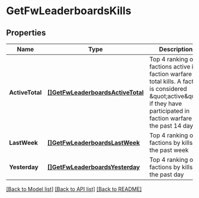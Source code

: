 # GetFwLeaderboardsKills

## Properties
Name | Type | Description | Notes
------------ | ------------- | ------------- | -------------
**ActiveTotal** | [**[]GetFwLeaderboardsActiveTotal**](get_fw_leaderboards_active_total.md) | Top 4 ranking of factions active in faction warfare by total kills. A faction is considered \&quot;active\&quot; if they have participated in faction warfare in the past 14 days. | [default to null]
**LastWeek** | [**[]GetFwLeaderboardsLastWeek**](get_fw_leaderboards_last_week.md) | Top 4 ranking of factions by kills in the past week | [default to null]
**Yesterday** | [**[]GetFwLeaderboardsYesterday**](get_fw_leaderboards_yesterday.md) | Top 4 ranking of factions by kills in the past day | [default to null]

[[Back to Model list]](../README.md#documentation-for-models) [[Back to API list]](../README.md#documentation-for-api-endpoints) [[Back to README]](../README.md)


